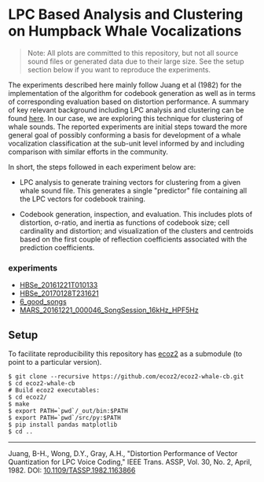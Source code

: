 # LPC Based Analysis and Clustering on Humpback Whale Vocalizations

> Note: All plots are committed to this repository, but not all 
> source sound files or generated data due to their large size.
> See the setup section below if you want to reproduce the experiments.

The experiments described here mainly follow Juang et al (1982) for the implementation 
of the algorithm for codebook generation as well as in terms of corresponding
evaluation based on distortion performance. 
A summary of key relevant background including LPC analysis and clustering
can be found [here](bg/lpckw.pdf).
In our case, we are exploring this technique for clustering of whale sounds.
The reported experiments are initial steps toward the more general goal
of possibly conforming a basis for development of a whale vocalization 
classification at the sub-unit level 
informed by and including comparison with similar efforts in the community. 

In short, the steps followed in each experiment below are:

- LPC analysis to generate training vectors for clustering from a given
  whale sound file. This generates a single "predictor" file containing
  all the LPC vectors for codebook training.
  
- Codebook generation, inspection, and evaluation.
  This includes plots of distortion, σ-ratio, and inertia as functions
  of codebook size; cell cardinality and distortion; and visualization of
  the clusters and centroids based on the first couple of
  reflection coefficients associated with the prediction coefficients.

### experiments

- [HBSe_20161221T010133](HBSe_20161221T010133/README.md)
- [HBSe_20170128T231621](HBSe_20170128T231621/README.md)
- [6_good_songs](6_good_songs/README.md)
- [MARS_20161221_000046_SongSession_16kHz_HPF5Hz](MARS_20161221_000046_SongSession_16kHz_HPF5Hz/README.md)

## Setup

To facilitate reproducibility this repository has [ecoz2](https://github.com/ecoz2/ecoz2)
as a submodule (to point to a particular version).

    $ git clone --recursive https://github.com/ecoz2/ecoz2-whale-cb.git
    $ cd ecoz2-whale-cb
    # Build ecoz2 executables:
    $ cd ecoz2/
    $ make
    $ export PATH=`pwd`/_out/bin:$PATH
    $ export PATH=`pwd`/src/py:$PATH
    $ pip install pandas matplotlib 
    $ cd ..
    

----

Juang, B-H., Wong, D.Y., Gray, A.H.,
"Distortion Performance of Vector Quantization for LPC Voice Coding,"
IEEE Trans. ASSP, Vol. 30, No. 2, April, 1982.
DOI: [10.1109/TASSP.1982.1163866](https://doi.org/10.1109/TASSP.1982.1163866)
